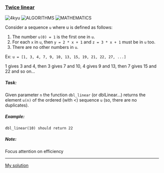 ### [Twice linear](https://www.codewars.com/kata/5672682212c8ecf83e000050/php)
![4kyu](https://img.shields.io/badge/4kyu-yellow)
![ALGORITHMS](https://img.shields.io/badge/ALGORITHMS-grey)
![MATHEMATICS](https://img.shields.io/badge/MATHEMATICS-grey)

Consider a sequence `u` where u is defined as follows:
1. The number `u(0) = 1` is the first one in `u`.
2. For each `x` in `u`, then `y = 2 * x + 1` and `z = 3 * x + 1` must be in `u` too.
3. There are no other numbers in `u`.

Ex: `u = [1, 3, 4, 7, 9, 10, 13, 15, 19, 21, 22, 27, ...]`

1 gives 3 and 4, then 3 gives 7 and 10, 4 gives 9 and 13, then 7 gives 15 and 22 and so on...

##### Task:
Given parameter `n` the function `dbl_linear` (or dblLinear...) returns the element `u(n)` 
of the ordered (with <) sequence `u` (so, there are no duplicates).

##### Example:
`dbl_linear(10) should return 22`

#####   Note:
Focus attention on efficiency

---

[My solution](https://www.codewars.com/kata/reviews/5798bc8d964d77282d000037/groups/636c17a2091b440001d03a04)

